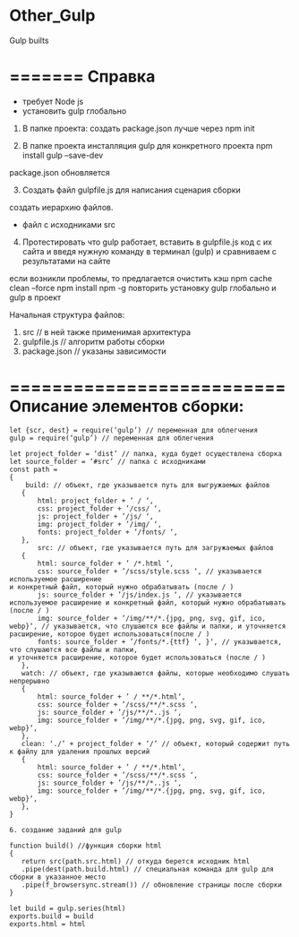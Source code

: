# Other_Gulp
Gulp builts

=======
Справка
=======

-	требует Node js
-	установить gulp глобально

1. В папке проекта:
создать package.json
лучше через npm init

2. В папке проекта инсталляция gulp для конкретного проекта
npm install gulp –save-dev

package.json обновляется

3. Создать файл gulpfile.js для написания сценария сборки

создать иерархию файлов.

-  файл с исходниками src 

4. Протестировать что gulp работает, вставить в gulpfile.js код с их сайта и введя нужную команду в терминал (gulp) и сравниваем
с результатами на сайте

если возникли проблемы, то предлагается очистить кэш 
npm cache clean –force
npm install npm -g
повторить установку gulp глобально и gulp в проект 

Начальная структура файлов:
1. src // в ней также применимая архитектура
2. gulpfile.js // алгоритм работы сборки
3. package.json // указаны зависимости

==========================
Описание элементов сборки:
==========================

```
let {scr, dest} = require(‘gulp’) // переменная для облегчения
gulp = require(‘gulp’) // переменная для облегчения

let project_folder = ‘dist’ // папка, куда будет осуществлена сборка 
let source_folder = ‘#src’ // папка с исходниками
const path = 
{
    build: // объект, где указывается путь для выгружаемых файлов
   {
       html: project_folder + ’ / ‘,
       css: project_folder + ’/css/ ‘,
       js: project_folder + ’/js/ ‘,
       img: project_folder + ’/img/ ‘,
       fonts: project_folder + ’/fonts/ ‘,	   
   },
       src: // объект, где указывается путь для загружаемых файлов
   {
       html: source_folder + ’ /*.html ‘,
       css: source_folder + ’/scss/style.scss ‘, // указывается используемое расширение
и конкретный файл, который нужно обрабатывать (после / )
       js: source_folder + ’/js/index.js ‘, // указывается используемое расширение и конкретный файл, который нужно обрабатывать (после / )
       img: source_folder + ’/img/**/*.{jpg, png, svg, gif, ico, webp}‘, // указывается, что слушаются все файлы и папки, и уточняется расширение, которое будет использоваться(после / )
       fonts: source_folder + ’/fonts/*.{ttf} ‘, }‘, // указывается, что слушаются все файлы и папки,
и уточняется расширение, которое будет использоваться (после / )	   
   },
   watch: // объект, где указываются файлы, которые необходимо слушать непрерывно
   {
       html: source_folder + ’ / **/*.html‘,
       css: source_folder + ’/scss/**/*.scss ‘, 
       js: source_folder + ’/js/**/*..js ‘,
       img: source_folder + ’/img/**/*.{jpg, png, svg, gif, ico, webp}‘,
   },
   clean: ‘./’ + project_folder + ‘/’ // объект, который содержит путь к файлу для удаления прошлых версий
   {
       html: source_folder + ’ / **/*.html‘,
       css: source_folder + ’/scss/**/*.scss ‘, 
       js: source_folder + ’/js/**/*..js ‘,
       img: source_folder + ’/img/**/*.{jpg, png, svg, gif, ico, webp}‘,
   },
}

6. создание заданий для gulp

function build() //функция сборки html 
{
   return src(path.src.html) // откуда берется исходник html
   .pipe(dest(path.build.html) // специальная команда для gulp для сборки в указанное место
   .pipe(f_browsersync.stream()) // обновление страницы после сборки
}

let build = gulp.series(html)
exports.build = build
exports.html = html
```
